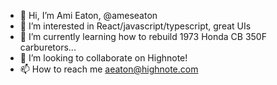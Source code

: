 - 👋 Hi, I’m Ami Eaton, @ameseaton
- 👀 I’m interested in React/javascript/typescript, great UIs
- 🌱 I’m currently learning how to rebuild 1973 Honda CB 350F carburetors... 
- 💞️ I’m looking to collaborate on Highnote!
- 📫 How to reach me aeaton@highnote.com

<!---
ameseaton/ameseaton is a ✨ special ✨ repository because its `README.md` (this file) appears on your GitHub profile.
You can click the Preview link to take a look at your changes.
--->
